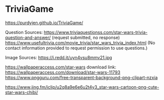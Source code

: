 # TriviaGame

https://purdyjen.github.io/TriviaGame/




Question Sources:
https://www.triviaquestionss.com/star-wars-trivia-question-and-answer/ (request submitted, no response)
https://www.usefultrivia.com/movie_trivia/star_wars_trivia_index.html (No contact information provided to request permission to use questions.)


Image Sources:
https://i.redd.it/uyn4vsu8mmv21.jpg

https://wallpaperaccess.com/star-wars
download link: https://wallpaperaccess.com/download/star-wars-11793
https://www.pngguru.com/free-transparent-background-png-clipart-nzxia

https://www.jing.fm/iclip/u2q8a9e6e6u2t4y3_star-wars-cartoon-png-cute-star-wars-chibi/
